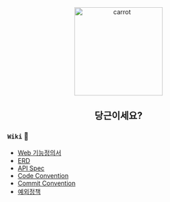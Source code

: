 <div align="center">
  <img src="https://user-images.githubusercontent.com/42997924/218515309-90424889-736b-4341-8f8f-26648af49acc.gif" width="200" alt="carrot">
  <h2>당근이세요?</h2>
</div>

### `Wiki` 📖

- [Web 기능정의서](https://github.com/jun108059/daangn-market/wiki/Web-%EA%B8%B0%EB%8A%A5%EC%A0%95%EC%9D%98%EC%84%9C)
- [ERD](https://github.com/jun108059/daangn-market/wiki/ERD)
- [API Spec](https://github.com/jun108059/daangn-market/wiki/API-List)
- [Code Convention](https://github.com/jun108059/daangn-market/wiki/Code-Convention)
- [Commit Convention](https://github.com/jun108059/daangn-market/wiki/Commit-Convention)
- [예외정책](https://github.com/jun108059/daangn-market/wiki/%EC%98%88%EC%99%B8-%EC%A0%95%EC%B1%85)
